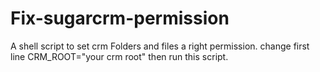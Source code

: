 # Fix-sugarcrm-permission
A shell script to set crm Folders and files a right permission.
change first line CRM_ROOT="your crm root"
then run this script.
